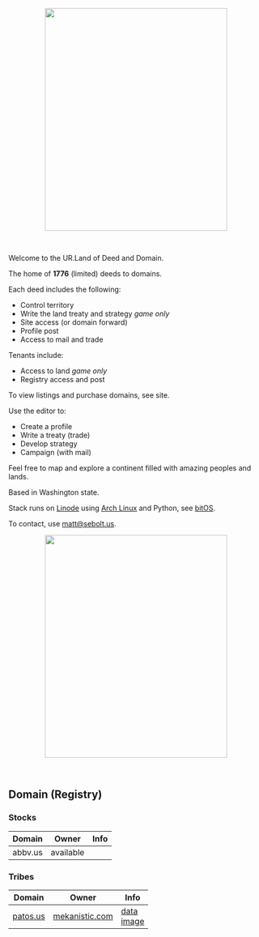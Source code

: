 
<p align="center">
  <img src="https://github.com/nfnth/res/raw/main/site/bird.png" width="360" height="440" /></p>

<br/>

Welcome to the UR.Land of Deed and Domain.

The home of **1776** (limited) deeds to domains. 

Each deed includes the following:

- Control territory
- Write the land treaty and strategy *game only*
- Site access (or domain forward)
- Profile post
- Access to mail and trade

Tenants include:

- Access to land *game only*
- Registry access and post

To view listings and purchase domains, see site.

Use the editor to:

- Create a profile
- Write a treaty (trade)
- Develop strategy
- Campaign (with mail)

Feel free to map and explore a continent filled with amazing peoples and lands. 

Based in Washington state. 

Stack runs on [Linode]() using [Arch Linux]() and Python, see [bitOS]().
 
To contact, use matt@sebolt.us.

<p align="center">
  <img src="https://github.com/nfnth/nfnth/raw/main/res/coat_arms.png" width="360" height="440" /></p>

<br/>

## Domain (Registry)

### Stocks

|Domain|Owner|Info|
|-|-|-|
|abbv.us|available||

### Tribes

|Domain|Owner|Info|
|-|-|-|
|[patos.us]()|[mekanistic.com]()|[data]()<br/>[image](shutterstock_1312119701.jpg)|
